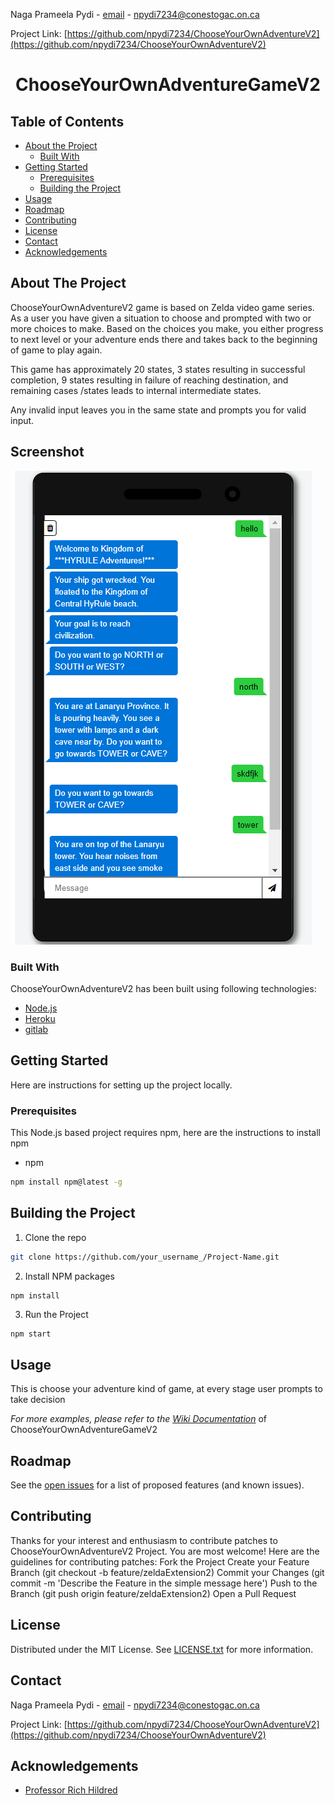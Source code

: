 <!--
*** Thanks for checking out ChooseYourOwnAdventureV2 README! 
-->

Naga Prameela Pydi - [email](https://outlook.office.com/mail/inbox) - npydi7234@conestogac.on.ca

Project Link: [https://github.com/npydi7234/ChooseYourOwnAdventureV2](https://github.com/npydi7234/ChooseYourOwnAdventureV2)

<!-- Project Title -->
<h1 align="center">ChooseYourOwnAdventureGameV2</h1>


<!-- TABLE OF CONTENTS -->
## Table of Contents

* [About the Project](#about-the-project)
  * [Built With](#built-with)
* [Getting Started](#getting-started)
  * [Prerequisites](#prerequisites)
  * [Building the Project](#building-the-project)
* [Usage](#usage)
* [Roadmap](#roadmap)
* [Contributing](#contributing)
* [License](#license)
* [Contact](#contact)
* [Acknowledgements](#acknowledgements)



<!-- ABOUT THE PROJECT -->
## About The Project

ChooseYourOwnAdventureV2 game is based on Zelda video game series. As a user you have given a situation to choose and prompted with two or more choices to make. Based on the choices you make, you either progress to next level or your adventure ends there and takes back to the beginning of game to play again.

This game has approximately 20 states, 3 states resulting in successful completion, 9 states resulting in failure of reaching destination, and remaining cases /states leads to internal intermediate states.

Any invalid input leaves you in the same state and prompts you for valid input.

## Screenshot
![ChooseYourOwnAdventureGameV2 Screen Shot](https://github.com/npydi7234/ChooseYourOwnAdventureV2/blob/master/images/welcome1.png)

### Built With
ChooseYourOwnAdventureV2 has been built using following technologies:
* [Node.js](https://nodejs.org/en/)
* [Heroku](https://www.heroku.com/)
* [gitlab](https://about.gitlab.com/)



<!-- GETTING STARTED -->
## Getting Started

Here are instructions for setting up the project locally.

### Prerequisites

This Node.js based project requires npm, here are the instructions to install npm
* npm
```sh
npm install npm@latest -g
```

## Building the Project

1. Clone the repo
```sh
git clone https://github.com/your_username_/Project-Name.git
```
2. Install NPM packages
```sh
npm install
```
3. Run the Project
```JS
npm start 
```


<!-- USAGE EXAMPLES -->
## Usage

This is choose your adventure kind of game, at every stage user prompts to take decision 

_For more examples, please refer to the [Wiki Documentation](https://github.com/npydi7234/ChooseYourOwnAdventureV2/wiki)_ of ChooseYourOwnAdventureGameV2


<!-- ROADMAP -->
## Roadmap

See the [open issues](https://github.com/npydi7234/ChooseYourOwnAdventureV2/issues) for a list of proposed features (and known issues).



<!-- CONTRIBUTING -->
## Contributing

Thanks for your interest and enthusiasm to contribute patches to ChooseYourOwnAdventureV2 Project. You are most welcome!
Here are the guidelines for contributing patches:
Fork the Project
Create your Feature Branch (git checkout -b feature/zeldaExtension2)
Commit your Changes (git commit -m 'Describe the Feature in the simple message here')
Push to the Branch (git push origin feature/zeldaExtension2)
Open a Pull Request


<!-- LICENSE -->
## License

Distributed under the MIT License. See [LICENSE.txt](https://github.com/npydi7234/ChooseYourOwnAdventureV2/blob/master/LICENSE.txt) for more information.



<!-- CONTACT -->
## Contact

Naga Prameela Pydi - [email](https://outlook.office.com/mail/inbox) - npydi7234@conestogac.on.ca

Project Link: [https://github.com/npydi7234/ChooseYourOwnAdventureV2](https://github.com/npydi7234/ChooseYourOwnAdventureV2)



<!-- ACKNOWLEDGEMENTS -->
## Acknowledgements
* [Professor Rich Hildred](https://ca.linkedin.com/in/rhildred)





